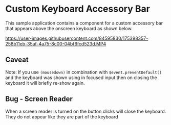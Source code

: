 # Custom Keyboard Accessory Bar

This sample application contains a component for a custom accessory bar that appears above the onscreen keyboard as shown below.

https://user-images.githubusercontent.com/84595830/175398357-258b11eb-35af-4a75-8c00-04bf6fcd523d.MP4

## Caveat

Note: If you use `(mousedown)` in combination with `$event.preventDefault()` and the keyboard was shown using in focused input then on closing the keyboard it will briefly re-show again.

## Bug - Screen Reader
When a screen reader is turned on the button clicks will close the keyboard. They do not appear like they are part of the keyboard